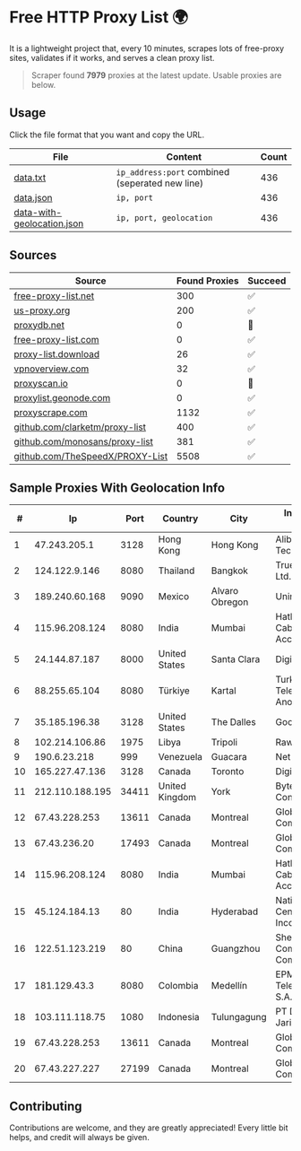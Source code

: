 
# Free HTTP Proxy List 🌍

It is a lightweight project that, every 10 minutes, scrapes lots of free-proxy sites, validates if it works, and serves a clean proxy list.


> Scraper found **7979** proxies at the latest update. Usable proxies are below.

## Usage

Click the file format that you want and copy the URL.


|File|Content|Count|
|----|-------|-----|
|[data.txt](https://raw.githubusercontent.com/themiralay/Proxy-List-World/master/data.txt)|`ip_address:port` combined (seperated new line)|436|
|[data.json](https://raw.githubusercontent.com/themiralay/Proxy-List-World/master/data.json)|`ip, port`|436|
|[data-with-geolocation.json](https://raw.githubusercontent.com/themiralay/Proxy-List-World/master/data-with-geolocation.json)|`ip, port, geolocation`|436|

## Sources

|Source|Found Proxies|Succeed|
|------|-------------|-------|
|[free-proxy-list.net](https://free-proxy-list.net)|300|✅|
|[us-proxy.org](https://www.us-proxy.org)|200|✅|
|[proxydb.net](http://proxydb.net)|0|🚫|
|[free-proxy-list.com](https://free-proxy-list.com/?page=&port=&type%5B%5D=http&type%5B%5D=https&up_time=0&search=Search)|0|✅|
|[proxy-list.download](https://www.proxy-list.download/HTTP)|26|✅|
|[vpnoverview.com](https://vpnoverview.com/privacy/anonymous-browsing/free-proxy-servers)|32|✅|
|[proxyscan.io](https://www.proxyscan.io)|0|🚫|
|[proxylist.geonode.com](https://proxylist.geonode.com/api/proxy-list?limit=300&page=1&sort_by=lastChecked&sort_type=desc&protocols=http,https)|0|✅|
|[proxyscrape.com](https://api.proxyscrape.com/v2/?request=displayproxies&protocol=http&timeout=10000&country=all&ssl=all&anonymity=all)|1132|✅|
|[github.com/clarketm/proxy-list](https://raw.githubusercontent.com/clarketm/proxy-list/master/proxy-list-raw.txt)|400|✅|
|[github.com/monosans/proxy-list](https://raw.githubusercontent.com/monosans/proxy-list/main/proxies/http.txt)|381|✅|
|[github.com/TheSpeedX/PROXY-List](https://raw.githubusercontent.com/TheSpeedX/PROXY-List/master/http.txt)|5508|✅|


## Sample Proxies With Geolocation Info

|#|Ip|Port|Country|City|Internet Service Provider|
|-|--|----|-------|----|-------------------------|
|1|47.243.205.1|3128|Hong Kong|Hong Kong|Alibaba (US) Technology Co., Ltd.|
|2|124.122.9.146|8080|Thailand|Bangkok|True Internet Co., Ltd.|
|3|189.240.60.168|9090|Mexico|Alvaro Obregon|Uninet S.A. de C.V.|
|4|115.96.208.124|8080|India|Mumbai|Hathway IP over Cable Internet Access|
|5|24.144.87.187|8000|United States|Santa Clara|DigitalOcean, LLC|
|6|88.255.65.104|8080|Türkiye|Kartal|Turk Telekomunikasyon Anonim Sirketi|
|7|35.185.196.38|3128|United States|The Dalles|Google LLC|
|8|102.214.106.86|1975|Libya|Tripoli|Rawafed|
|9|190.6.23.218|999|Venezuela|Guacara|Net Uno|
|10|165.227.47.136|3128|Canada|Toronto|DigitalOcean, LLC|
|11|212.110.188.195|34411|United Kingdom|York|Bytemark Computer Consulting Ltd /19|
|12|67.43.228.253|13611|Canada|Montreal|GloboTech Communications|
|13|67.43.236.20|17493|Canada|Montreal|GloboTech Communications|
|14|115.96.208.124|8080|India|Mumbai|Hathway IP over Cable Internet Access|
|15|45.124.184.13|80|India|Hyderabad|National Informatics Centre Services Incorporated|
|16|122.51.123.219|80|China|Guangzhou|Shenzhen Tencent Computer Systems Company Limited|
|17|181.129.43.3|8080|Colombia|Medellín|EPM Telecomunicaciones S.A. E.S.P.|
|18|103.111.118.75|1080|Indonesia|Tulungagung|PT Dimensi Jaringan Bersinar|
|19|67.43.228.253|13611|Canada|Montreal|GloboTech Communications|
|20|67.43.227.227|27199|Canada|Montreal|GloboTech Communications|



## Contributing

Contributions are welcome, and they are greatly appreciated! Every
little bit helps, and credit will always be given.

